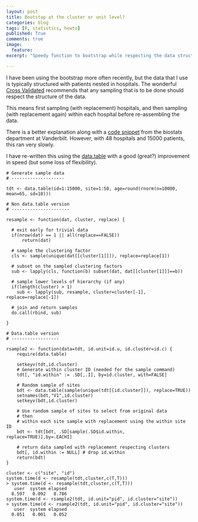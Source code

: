 ```yaml
---
layout: post
title: Bootstap at the cluster or unit level?
categories: blog
tags: [R, statistics, howto]
published: True
comments: true
image: 
  feature:
excerpt: "Speedy function to bootstrap while respecting the data structure"

---
```


I have been using the bootstrap more often recently, but the data that I use is typically structured with patients nested in hospitals. The wonderful [Cross Validated](http://stats.stackexchange.com/q/97115/7746) recommends that any sampling that is to be done should respect the structure of the data.

This means first sampling (with replacement) hospitals, and then sampling (with replacement again) within each hospital before re-assembling the data.

There is a better explanation along with a [code snippet](http://biostat.mc.vanderbilt.edu/wiki/Main/HowToBootstrapCorrelatedData) from the biostats department at Vanderbilt. However, with 48 hospitals and 15000 patients, this ran very slowly.

I have re-written this using the [data.table](https://github.com/Rdatatable/data.table/wiki) with a good (great?) improvement in speed (but some loss of flexibility).

```{R}
# Generate sample data
# --------------------

tdt <- data.table(id=1:15000, site=1:50, age=round(rnorm(n=10000, mean=65, sd=18)))

# Non data.table version
# ----------------------

resample <- function(dat, cluster, replace) {
  
  # exit early for trivial data
  if(nrow(dat) == 1 || all(replace==FALSE))
      return(dat)
  
  # sample the clustering factor
  cls <- sample(unique(dat[[cluster[1]]]), replace=replace[1])
  
  # subset on the sampled clustering factors
  sub <- lapply(cls, function(b) subset(dat, dat[[cluster[1]]]==b))
  
  # sample lower levels of hierarchy (if any)
  if(length(cluster) > 1)
    sub <- lapply(sub, resample, cluster=cluster[-1], replace=replace[-1])
  
  # join and return samples
  do.call(rbind, sub)
  
}

# Data.table version
# ------------------

rsample2 <- function(data=tdt, id.unit=id.u, id.cluster=id.c) {
    require(data.table)

    setkeyv(tdt,id.cluster)
    # Generate within cluster ID (needed for the sample command)
    tdt[, "id.within" := .SD[,.I], by=id.cluster, with=FALSE]

    # Random sample of sites
    bdt <- data.table(sample(unique(tdt[[id.cluster]]), replace=TRUE))
    setnames(bdt,"V1",id.cluster)
    setkeyv(bdt,id.cluster)

    # Use random sample of sites to select from original data
    # then
    # within each site sample with replacement using the within site ID
    bdt <- tdt[bdt, .SD[sample(.SD$id.within, replace=TRUE)],by=.EACHI]

    # return data sampled with replacement respecting clusters
    bdt[, id.within := NULL] # drop id.within
    return(bdt)
}

cluster <- c("site", "id")
system.time(d <- resample(tdt,cluster,c(T,T)))
> system.time(d <- resample(tdt,cluster,c(T,T)))
   user  system elapsed 
  8.597   0.092   8.786 
system.time(d <- rsample2(tdt, id.unit="pid", id.cluster="site"))
> system.time(d <- rsample2(tdt, id.unit="pid", id.cluster="site"))
   user  system elapsed 
  0.051   0.001   0.052 

```

